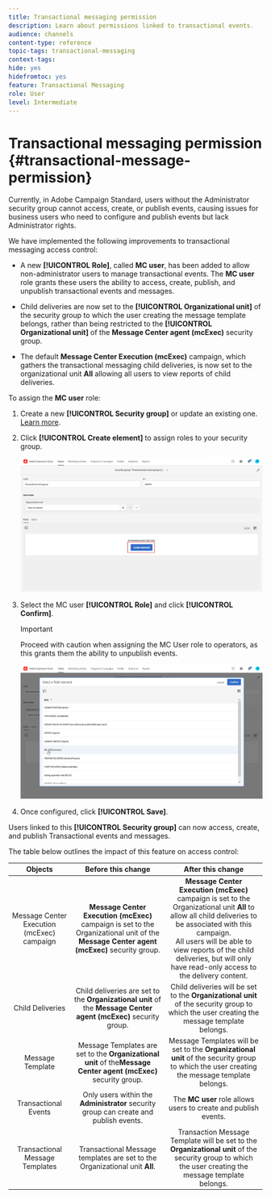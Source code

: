 ```yaml
---
title: Transactional messaging permission
description: Learn about permissions linked to transactional events.
audience: channels
content-type: reference
topic-tags: transactional-messaging
context-tags: 
hide: yes
hidefromtoc: yes
feature: Transactional Messaging
role: User
level: Intermediate
---
```

# Transactional messaging permission {#transactional-message-permission}

Currently, in Adobe Campaign Standard, users without the Administrator security group cannot access, create, or publish events, causing issues for business users who need to configure and publish events but lack Administrator rights.

We have implemented the following improvements to transactional messaging access control:

* A new **[!UICONTROL Role]**, called **MC user**, has been added to allow non-administrator users to manage transactional events. The **MC user** role grants these users the ability to access, create, publish, and unpublish transactional events and messages.

* Child deliveries are now set to the **[!UICONTROL Organizational unit]** of the security group to which the user creating the message template belongs, rather than being restricted to the **[!UICONTROL Organizational unit]** of the **Message Center agent (mcExec)** security group.

* The default **Message Center Execution (mcExec)** campaign, which gathers the transactional messaging child deliveries, is now set to the organizational unit **All** allowing all users to view reports of child deliveries.

To assign the **MC user** role:

1. Create a new **[!UICONTROL Security group]** or update an existing one. [Learn more](../../administration/using/managing-groups-and-users.md).

1. Click **[!UICONTROL Create element]** to assign roles to your security group.

   ![](assets/event_access_1.png)

1. Select the MC user **[!UICONTROL Role]** and click **[!UICONTROL Confirm]**.

    >[!IMPORTANT]
    >
    > Proceed with caution when assigning the MC User role to operators, as this grants them the ability to unpublish events.

   ![](assets/event_access_2.png)

1. Once configured, click **[!UICONTROL Save]**.

Users linked to this **[!UICONTROL Security group]** can now access, create, and publish Transactional events and messages.

The table below outlines the impact of this feature on access control:

| Objects | Before this change | After this change |
|:-: | :--: | :-:|
|Message Center Execution (mcExec) campaign| **Message Center Execution (mcExec)** campaign is set to the Organizational unit of the **Message Center agent (mcExec)** security group.| **Message Center Execution (mcExec)** campaign is set to the Organizational unit **All** to allow all child deliveries to be associated with this campaign.</br> All users will be able to view reports of the child deliveries, but will only have read-only access to the delivery content.|
| Child Deliveries| Child deliveries are set to the **Organizational unit** of the **Message Center agent (mcExec)** security group.| Child deliveries will be set to the **Organizational unit** of the security group to which the user creating the message template belongs.|
|Message Template| Message Templates are set to the **Organizational unit** of the**Message Center agent (mcExec)** security group. | Message Templates will be set to the **Organizational unit** of the security group to which the user creating the message template belongs.|
|Transactional Events| Only users within the **Administrator** security group can create and publish events. | The **MC user** role allows users to create and publish events.|
|Transactional Message Templates| Transactional Message templates are set to the Organizational unit **All**. | Transaction Message Template will be set to the **Organizational unit** of the security group to which the user creating the message template belongs.|